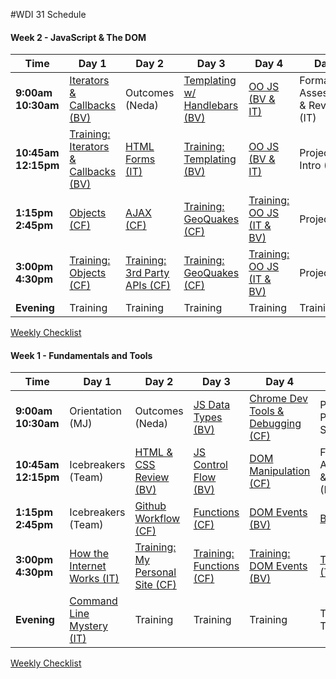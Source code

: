#WDI 31 Schedule

#### Week 2 - JavaScript & The DOM

 Time | Day 1 |  Day 2 | Day 3| Day 4 | Day 5|
----- | ----- | ------ | ---- | ----- | ---- |
 **9:00am <br> 10:30am** | [Iterators & Callbacks (BV) ][1A] |  Outcomes (Neda) | [Templating w/ Handlebars (BV)][3A] | [OO JS (BV & IT)][4A] | Formative Assessment & Review (IT)
 **10:45am <br> 12:15pm** | [Training: Iterators & Callbacks (BV) ][1B] | [HTML Forms (IT)][2B] | [Training: Templating (BV)][3B] | [OO JS (BV & IT)][4B] | Project 0 Intro (BV) 
 **1:15pm <br> 2:45pm** | [Objects (CF)][1C] |  [AJAX (CF)][2C] | [Training: GeoQuakes (CF) ][3C] | [Training: OO JS (IT & BV)][4C] | Project 0
**3:00pm <br> 4:30pm** | [Training: Objects (CF)][1D] | [Training: 3rd Party APIs (CF)][2D] | [Training: GeoQuakes (CF)][3D] | [Training: OO JS (IT & BV) ][4D] | Project 0     
**Evening** | Training | Training | Training  | Training | Training


[1A]: # "..."
[1B]: # "..."
[1C]: # "..."
[1D]: # "..."
[1E]: # "..."

[2A]: # "..."
[2B]: # "..."
[2C]: # "..."
[2D]: # "..."

[3A]: # "..."
[3B]: # "..."
[3C]: # "..."
[3D]: # "..."

[4A]: # "..."
[4B]: # "..."
[4C]: # "..."
[4D]: # "..."

[5A]: # "..."
[5B]: # "..."
[5C]: # "..."
[5D]: # "..."

[Weekly Checklist](#)


#### Week 1 - Fundamentals and Tools

 Time | Day 1 |  Day 2 | Day 3| Day 4 | Day 5|
----- | ----- | ------ | ---- | ----- | ---- |
 **9:00am <br> 10:30am** | Orientation (MJ) |  Outcomes (Neda) | [JS Data Types (BV)](https://github.com/sf-wdi-31/js-data-types) | [Chrome Dev Tools & Debugging (CF)](https://github.com/sf-wdi-31/dev-tools) | Personal Projects Show & Tell
 **10:45am <br> 12:15pm** | Icebreakers (Team) | [HTML & CSS Review (BV)](https://github.com/sf-wdi-31/html-css-review) | [JS Control Flow (BV)](https://github.com/sf-wdi-31/js-control-flow) | [DOM Manipulation (CF)](https://github.com/sf-wdi-31/dom-manipulation) | Formative Assessment & Review (IT)
 **1:15pm <br> 2:45pm** | Icebreakers (Team) |  [Github Workflow (CF)](https://github.com/sf-wdi-31/git-github) | [Functions (CF)](https://github.com/sf-wdi-31/js-functions) | [DOM Events (BV)](https://github.com/sf-wdi-31/dom-events-jquery) | [Bootstrap][5C]
**3:00pm <br> 4:30pm** | [How the Internet Works (IT)][1D] | [Training: My Personal Site (CF)](https://github.com/sf-wdi-31/personal-portfolio) | [Training: Functions (CF)](https://github.com/sf-wdi-31/functions-training) | [Training: DOM Events (BV)](https://github.com/sf-wdi-31/jquery-events-training) | [Tic Tac Toe (Team)][5D]    
**Evening** | [Command Line Mystery (IT)][1E] | Training | Training  | Training | Tic-Tac-Toe


[1A]: # "..."
[1B]: # "..."
[1C]: # "..."
[1D]: https://github.com/sf-wdi-31/how-the-internet-works "How the Internet Works"
[1E]: https://github.com/sf-wdi-31/clmystery "Command Line Mystery"

[2A]: # "..."
[2B]: # "..."
[2C]: # "..."
[2D]: # "..."

[3A]: # "..."
[3B]: # "..."
[3C]: # "..."
[3D]: # "..."

[4A]: # "..."
[4B]: # "..."
[4C]: # "..."
[4D]: # "..."

[5A]: # "..."
[5B]: # "..." 
[5C]: https://github.com/sf-wdi-31/bootstrap "..."
[5D]: https://github.com/sf-wdi-31/tic-tac-toe "..."

[Weekly Checklist](https://gist.github.com/iliastsangaris/06075d30e594630c95ee2b46ea35ec13)
